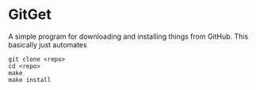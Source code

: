 # GitGet

A simple program for downloading and installing things from GitHub. This basically just automates

```
git clone <repo>
cd <repo>
make
make install
```
